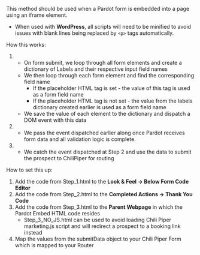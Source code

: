 This method should be used when a Pardot form is embedded into a page using an iframe element.

* When used with **WordPress**, all scripts will need to be minified to avoid issues with blank lines being replaced by `<p>` tags automatically.

How this works:

1.  - On form submit, we loop through all form elements and create a dictionary of Labels and their respective input field names
    - We then loop through each form element and find the corresponding field name
      - If the placeholder HTML tag is set - the value of this tag is used as a form field name
      - If the placeholder HTML tag is not set - the value from the labels dictionary created earlier is used as a form field name
    - We save the value of each element to the dictionary and dispatch a DOM event with this data
2. - We pass the event dispatched earlier along once Pardot receives form data and all validation logic is complete.
3. - We catch the event dispatched at Step 2 and use the data to submit the prospect to ChiliPiper for routing


How to set this up:

1. Add the code from Step_1.html to the **Look & Feel → Below Form Code Editor**
2. Add the code from Step_2.html to the **Completed Actions → Thank You Code**
3. Add the code from Step_3.html to the **Parent Webpage** in which the Pardot Embed HTML code resides
   * Step_3_NO_JS.html can be used to avoid loading Chili Piper marketing.js script and will redirect a prospect to a booking link instead
4. Map the values from the submitData object to your Chili Piper Form which is mapped to your Router